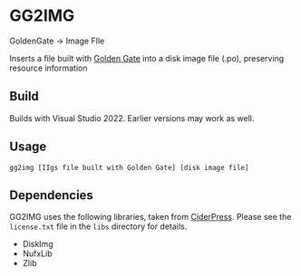 # GG2IMG
GoldenGate -> Image FIle

Inserts a file built with [Golden Gate](http://goldengate.gitlab.io/) into a disk image file (.po), preserving resource information

## Build
Builds with Visual Studio 2022.  Earlier versions may work as well.

## Usage
`gg2img [IIgs file built with Golden Gate] [disk image file]`

## Dependencies
GG2IMG uses the following libraries, taken from [CiderPress](https://github.com/fadden/ciderpress). Please see the `license.txt` file in the `libs` directory for details.

- DiskImg
- NufxLib
- Zlib
